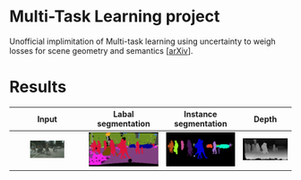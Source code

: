 # Multi-Task Learning project
Unofficial implimitation of Multi-task learning using uncertainty to weigh losses for scene geometry and semantics [[arXiv](https://arxiv.org/abs/1705.07115)].

# Results
|Input  |Labal segmentation |Instance segmentation  |Depth  |
|:---:  |:---:  |:---:  |:---:  |
|<img src='inputs/Pedestrian_crossing_0.png' width="50%"> |<img src='results/resNet_label_instance_disp/label_Pedestrian_crossing_0.png' width="100%">  |<img src='results/resNet_label_instance_disp/instance_Pedestrian_crossing_0.png' width="100%"> |<img src='results/resNet_label_instance_disp/disp_Pedestrian_crossing_0.png' width="100%"> |

